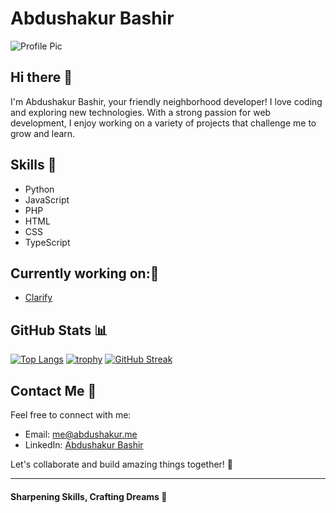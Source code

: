# Abdushakur Bashir

![Profile Pic](https://avatars.githubusercontent.com/u/55839138?v=4)

## Hi there 👋
I'm Abdushakur Bashir, your friendly neighborhood developer! I love coding and exploring new technologies. With a strong passion for web development, I enjoy working on a variety of projects that challenge me to grow and learn.

## Skills 🚀
- Python
- JavaScript
- PHP
- HTML
- CSS
- TypeScript

## Currently working on:🌟
- [Clarify](https://github.com/abdushakurob/clarify)


## GitHub Stats 📊
<!-- [![Github Stats](https://github-readme-stats.vercel.app/api?username=abdushakurob)](https://github.com/abdushakurob) -->
[![Top Langs](https://github-readme-stats.vercel.app/api/top-langs/?username=abdushakurob)](https://github.com/abdushakurob)
[![trophy](https://github-profile-trophy.vercel.app/?username=abdushakurob)](https://github.com/abdushakurob)
[![GitHub Streak](https://streak-stats.demolab.com/?user=abdushakurob)](https://git.io/streak-stats)

## Contact Me 📧
Feel free to connect with me:
- Email: me@abdushakur.me
- LinkedIn: [Abdushakur Bashir](https://www.linkedin.com/in/abdushakurob)

Let's collaborate and build amazing things together! 🌟

----------

#### Sharpening Skills, Crafting Dreams 🌈
